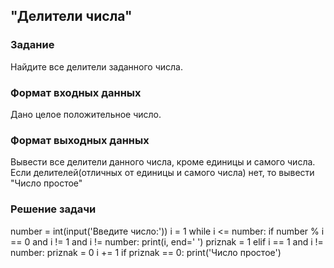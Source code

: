 ## "Делители числа"

### Задание

Найдите все делители заданного числа.

### Формат входных данных

Дано целое положительное число.

### Формат выходных данных

Вывести все делители данного числа, кроме единицы и самого числа. \
Если делителей(отличных от единицы и самого числа) нет, то вывести "Число простое"

### Решение задачи
number = int(input('Введите число:'))
i = 1
while i <= number:
    if number % i == 0 and i != 1 and i != number:
        print(i, end=' ')
        priznak = 1
    elif i == 1 and i != number:
        priznak = 0
    i += 1
if priznak == 0:
    print('Число простое')

